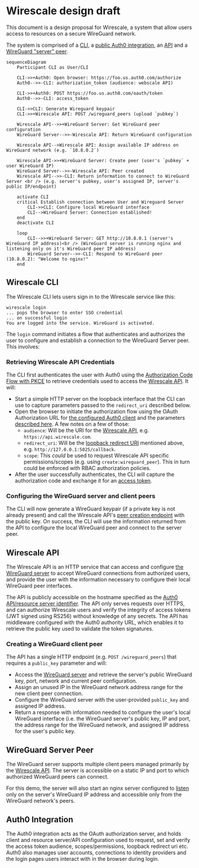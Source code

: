 # Wirescale design draft

This document is a design proposal for Wirescale, a system that allow users access to resources on a secure WireGuard network.

The system is comprised of a [CLI](#wirescale-cli), a [public Auth0 integration](#auth0-integration), an [API](#wirescale-api) and a [WireGuard "server" peer](#wireguard-server-peer).

```mermaid
sequenceDiagram
    Participant CLI as User/CLI

    CLI->>+Auth0: Open browser: https://foo.us.auth0.com/authorize
    Auth0-->>-CLI: authorization_token (audience: webscale API)

    CLI->>+Auth0: POST https://foo.us.auth0.com/oauth/token
    Auth0-->>-CLI: access_token

    CLI->>CLI: Generate Wireguard keypair
    CLI->>+Wirescale API: POST /wireguard_peers (upload `pubkey`)

    Wirescale API-->>+WireGuard Server: Get WireGuard peer configuration
    WireGuard Server-->>-Wirescale API: Return WireGuard configuration

    Wirescale API-->Wirescale API: Assign available IP address on WireGuard network (e.g. `10.8.0.2`)

    Wirescale API->>+WireGuard Server: Create peer (user's `pubkey` + user WireGuard IP)
    WireGuard Server-->>-Wirescale API: Peer created
    Wirescale API-->>-CLI: Return information to connect to WireGuard Server <br /> (e.g. server's pubkey, user's assigned IP, server's public IP/endpoint)

    activate CLI
    critical Establish connection between User and Wireguard Server
        CLI->>CLI: Configure local WireGuard interface
        CLI-->WireGuard Server: Connection established!
    end
    deactivate CLI

    loop
        CLI-->>+WireGuard Server: GET http://10.8.0.1 (server's WireGuard IP address)<br /> (WireGuard server is running nginx and listening only on it's WireGuard peer IP address)
        WireGuard Server-->>-CLI: Respond to WireGuard peer (10.8.0.2): "Welcome to nginx!"
    end
```


## Wirescale CLI

The Wirescale CLI lets users sign in to the Wirescale service like this:

    wirescale login
    ... pops the browser to enter SSO credential
    ... on successful login
    You are logged into the service. WireGuard is activated.

The `login` command initiates a flow that authenticates and authorizes the user to configure and establish a connection to the WireGuard Server peer. This involves:

### Retrieving Wirescale API Credentials
The CLI first authenticates the user with Auth0 using the [Authorization Code Flow with PKCE](https://auth0.com/docs/get-started/authentication-and-authorization-flow/authorization-code-flow-with-proof-key-for-code-exchange-pkce) to retrieve credentials used to access the [Wirescale API](#wirescale-api). It will:

* Start a simple HTTP server on the loopback interface that the CLI can use to capture parameters passed to the `redirect_uri` described below.
* Open the browser to initiate the authorization flow using the OAuth Authorization URL for [the configured Auth0 client](#auth0-integration) and the parameters [described here](https://auth0.com/docs/api/authentication#authorization-code-flow-with-pkce). A few notes on a few of those:
    - `audience`: Will be the URI for the [Wirescale API](#wirescale-api), e.g. `https://api.wirescale.com`.
    - `redirect_uri`: Will be the [loopback redirect URI](https://www.rfc-editor.org/rfc/rfc8252#section-7.3) mentioned above, e.g. `http://127.0.0.1:5025/callback`.
    - `scope`: This *could* be used to request Wirescale API specific permissions/scopes (e.g. using `create:wireguard_peer`). This in turn could be enforced with RBAC authorization policies.
* After the user successfully authenticates, the CLI will capture the authorization code and exchange it for an [access token](https://auth0.com/docs/api/authentication#authorization-code-flow-with-pkce45).


### Configuring the WireGuard server and client peers

The CLI will now generate a WireGuard keypair (if a private key is not already present) and call the Wirescale API's [peer creation endpoint](#creating-a-wireguard-client-peer) with the public key. On success, the CLI will use the information returned from the API to configure the local WireGuard peer and connect to the server peer.

## Wirescale API

The Wirescale API is an HTTP service that can access and configure [the WireGuard server](#wireguard-server-peer) to accept WireGuard connections from authorized users, and provide the user with the information necessary to configure their local WireGuard peer interfaces. 

The API is publicly accessible on the hostname specified as the [Auth0 API/resource server identifier](#auth0-integration). The API only serves requests over HTTPS, and can authorize Wirescale users and verify the integrity of access tokens (JWT signed using RS256) without knowledge of any secrets. The API has middleware configured with the Auth0 authority URL, which enables it to retrieve the public key used to validate the token signatures.

### Creating a WireGuard client peer
The API has a single HTTP endpoint (e.g. `POST /wireguard_peers`) that requires a `public_key` parameter and will:

* Access the [WireGuard server](#wireguard-server-peer) and retrieve the server's public WireGuard key, port, network and current peer configuration.
* Assign an unused IP in the WireGuard network address range for the new client peer connection.
* Configure the WireGuard server with the user-provided `public_key` and assigned IP address.
* Return a response with information needed to configure the user's local WireGuard interface (i.e. the WireGuard server's public key, IP and port, the address range for the WireGuard network, and assigned IP address for the user's public key.

## WireGuard Server Peer

The WireGuard server supports multiple client peers managed primarily by the [Wirescale API](#creating-a-wireguard-client-peer). The server is accessible on a static IP and port to which authorized WireGuard peers can connect.

For this demo, the server will also start an nginx server configured to [listen](https://nginx.org/en/docs/http/ngx_http_core_module.html#listen) only on the server's WireGuard IP address and accessible only from the WireGuard network's peers.


## Auth0 Integration

The Auth0 integration acts as the OAuth authorization server, and holds client and resource server/API configuration used to request, set and verify the access token audience, scopes/permissions, loopback redirect uri etc. Auth0 also manages user accounts, connections to identity providers and the login pages users interact with in the browser during login.


